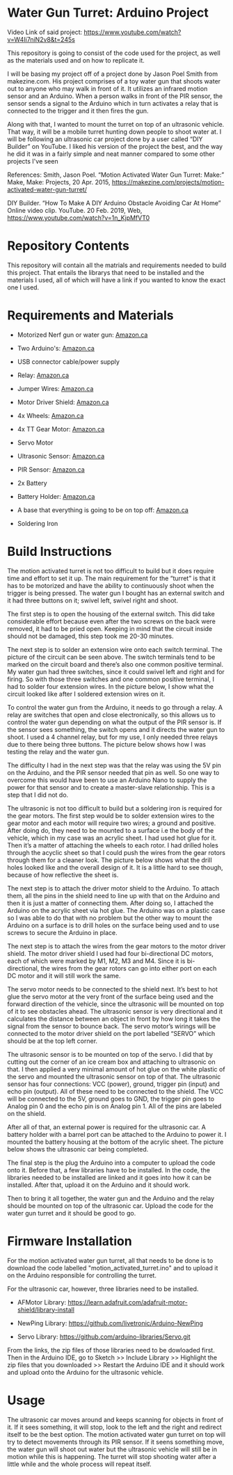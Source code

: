 # Water Gun Turret: Arduino Project

Video Link of said project: https://www.youtube.com/watch?v=W4Ii7niN2v8&t=245s


This repository is going to consist of the code used for the project, as well as the materials used and on how to replicate it.


I will be basing my project off of a project done by Jason Poel Smith from makezine.com. His project comprises of a toy water gun that shoots water out to anyone who may walk in front of it. It utilizes an infrared motion sensor and an Arduino. When a person walks in front of the PIR sensor, the sensor sends a signal to the Arduino which in turn activates a relay that is connected to the trigger and it then fires the gun. 


Along with that, I wanted to mount the turret on top of an ultrasonic vehicle. That way, it will be a mobile turret hunting down people to shoot water at. I will be following an ultrasonic car project done by a user called “DIY Builder” on YouTube. I liked his version of the project the best, and the way he did it was in a fairly simple and neat manner compared to some other projects I've seen

References:
Smith, Jason Poel. “Motion Activated Water Gun Turret: Make:” Make, Make: Projects, 20 Apr. 2015, https://makezine.com/projects/motion-activated-water-gun-turret/

DIY Builder. “How To Make A DIY Arduino Obstacle Avoiding Car At Home” Online video clip. YouTube. 20 Feb. 2019,  Web, https://www.youtube.com/watch?v=1n_KjpMfVT0

# Repository Contents
This repository will contain all the matrials and requirements needed to build this project. That entails the librarys that need to be installed and the materials I used, all of which will have a link if you wanted to know the exact one I used.
# Requirements and Materials
- Motorized Nerf gun or water gun: [Amazon.ca](https://www.amazon.ca/gp/product/B00KERBL66/ref=ppx_yo_dt_b_asin_title_o01_s00?ie=UTF8&psc=1)

- Two Arduino's: [Amazon.ca](https://www.amazon.ca/gp/product/B01EWOE0UU/ref=ppx_yo_dt_b_asin_title_o08_s00?ie=UTF8&psc=1)

- USB connector cable/power supply

- Relay: [Amazon.ca](https://www.amazon.ca/gp/product/B06XCKQ1M9/ref=ppx_yo_dt_b_asin_title_o06_s00?ie=UTF8&psc=1)

- Jumper Wires: [Amazon.ca](https://www.amazon.ca/Preformed-Breadboard-Assorted-Prototyping-Circuits/dp/B07WR9N52Y/ref=sr_1_7?crid=WZQ4QDRDIZJV&keywords=jumper+wires+male+to+male&qid=1575763109&s=hi&sprefix=jumper+wires+ma%2Ctools%2C176&sr=1-7)

- Motor Driver Shield: [Amazon.ca](https://www.amazon.ca/gp/product/B01FXDWI9Y/ref=ppx_yo_dt_b_asin_title_o00_s00?ie=UTF8&psc=1)

- 4x Wheels: [Amazon.ca](https://www.amazon.ca/gp/product/B00Q6ZHCHM/ref=ppx_yo_dt_b_asin_title_o01_s01?ie=UTF8&psc=1)

- 4x TT Gear Motor: [Amazon.ca](https://www.amazon.ca/gp/product/B07DPNQMXS/ref=ppx_yo_dt_b_asin_title_o02_s00?ie=UTF8&psc=1)

- Servo Motor

- Ultrasonic Sensor: [Amazon.ca](https://www.amazon.ca/gp/product/B01COSN7O6/ref=ppx_yo_dt_b_asin_title_o01_s01?ie=UTF8&psc=1)

- PIR Sensor: [Amazon.ca](https://www.amazon.ca/gp/product/B019SX734A/ref=ppx_yo_dt_b_asin_title_o01_s00?ie=UTF8&psc=1)

- 2x Battery

- Battery Holder: [Amazon.ca](https://www.amazon.ca/gp/product/B07CM4N56Z/ref=ppx_yo_dt_b_asin_title_o07_s00?ie=UTF8&psc=1)

- A base that everything is going to be on top off: [Amazon.ca](https://www.lowes.ca/product/polycarbonate-acrylic-sheets/optix-008-in-x-8-in-x-10-in-clear-acrylic-sheet-55844)

- Soldering Iron

# Build Instructions
The motion activated turret is not too difficult to build but it does require time and effort to set it up. The main requirement for the “turret” is that it has to be motorized and have the ability to continuously shoot when the trigger is being pressed. The water gun I bought has an external switch and it had three buttons on it; swivel left, swivel right and shoot. 

The first step is to open the housing of the external switch. This did take considerable effort because even after the two screws on the back were removed, it had to be pried open. Keeping in mind that the circuit inside should not be damaged, this step took me 20-30 minutes.

The next step is to solder an extension wire onto each switch terminal. The picture of the circuit can be seen above. The switch terminals tend to be marked on the circuit board and there’s also one common positive terminal. My water gun had three switches, since it could swivel left and right and for firing. So with those three switches and one common positive terminal, I had to solder four extension wires. In the picture below, I show what the circuit looked like after I soldered extension wires on it.

To control the water gun from the Arduino, it needs to go through a relay. A relay are switches that open and close electronically, so this allows us to control the water gun depending on what the output of the PIR sensor is. If the sensor sees something, the switch opens and it directs the water gun to shoot. I used a 4 channel relay, but for my use, I only needed three relays due to there being three buttons. The picture below shows how I was testing the relay and the water gun.

The difficulty I had in the next step was that the relay was using the 5V pin on the Arduino, and the PIR sensor needed that pin as well. So one way to overcome this would have been to use an Arduino Nano to supply the power for that sensor and to create a master-slave relationship. This is a step that I did not do.

The ultrasonic is not too difficult to build but a soldering iron is required for the gear motors. The first step would be to solder extension wires to the gear motor and each motor will require two wires; a ground and positive. After doing do, they need to be mounted to a surface i.e the body of the vehicle, which in my case was an acrylic sheet. I had used hot glue for it. Then it’s a matter of attaching the wheels to each rotor. I had drilled holes through the acyclic sheet so that I could push the wires from the gear rotors through them for a cleaner look. The picture below shows what the drill holes looked like and the overall design of it. It is a little hard to see though, because of how reflective the sheet is.

The next step is to attach the driver motor shield to the Arduino. To attach them, all the pins in the shield need to line up with that on the Arduino and then it is just a matter of connecting them. After doing so, I attached the Arduino on the acrylic sheet via hot glue. The Arduino was on a plastic case so I was able to do that with no problem but the other way to mount the Arduino on a surface is to drill holes on the surface being used and to use screws to secure the Arduino in place.

The next step is to attach the wires from the gear motors to the motor driver shield. The motor driver shield I used had four bi-directional DC motors, each of which were marked by M1, M2, M3 and M4. Since it is bi-directional, the wires from the gear rotors can go into either port on each DC motor and it will still work the same.

The servo motor needs to be connected to the shield next. It’s best to hot glue the servo motor at the very front of the surface being used and the forward direction of the vehicle, since the ultrasonic will be mounted on top of it to see obstacles ahead. The ultrasonic sensor is very directional and it calculates the distance between an object in front by how long it takes the signal from the sensor to bounce back. The servo motor’s wirings will be connected to the motor driver shield on the port labelled “SERVO” which should be at the top left corner.

The ultrasonic sensor is to be mounted on top of the servo. I did that by cutting out the corner of an ice cream box and attaching to ultrasonic on that. I then applied a very minimal amount of hot glue on the white plastic of the servo and mounted the ultrasonic sensor on top of that. The ultrasonic sensor has four connections: VCC (power), ground, trigger pin (input) and echo pin (output). All of these need to be connected to the shield. The VCC will be connected to the 5V, ground goes to GND, the trigger pin goes to Analog pin 0 and the echo pin is on Analog pin 1. All of the pins are labeled on the shield.

After all of that, an external power is required for the ultrasonic car. A battery holder with a barrel port can be attached to the Arduino to power it. I mounted the battery housing at the bottom of the acrylic sheet. The picture below shows the ultrasonic car being completed.

The final step is the plug the Arduino into a computer to upload the code onto it. Before that, a few libraries have to be installed. In the code, the libraries needed to be installed are linked and it goes into how it can be installed. After that, upload it on the Arduino and it should work.

Then to bring it all together, the water gun and the Arduino and the relay should be mounted on top of the ultrasonic car. Upload the code for the water gun turret and it should be good to go. 

# Firmware Installation
For the motion activated water gun turret, all that needs to be done is to download the code labelled "motion_activated_turret.ino" and to upload it on the Arduino responsible for controlling the turret.

For the ultrasonic car, however, three libraries need to be installed.

- AFMotor Library: https://learn.adafruit.com/adafruit-motor-shield/library-install 

- NewPing Library: https://github.com/livetronic/Arduino-NewPing

- Servo Library: https://github.com/arduino-libraries/Servo.git

From the links, the zip files of those libraries need to be dowloaded first. Then in the Arduino IDE, go to Sketch >> Include Library >> Highlight the zip files that you downloaded >> Restart the Arduino IDE and it should work and upload onto the Arduino for the ultrasonic vehicle.

# Usage
The ultrasonic car moves around and keeps scanning for objects in front of it. If it sees something, it will stop, look to the left and the right and redirect itself to be the best option. The motion activated water gun turret on top will try to detect movements through its PIR sensor. If it seens something move, the water gun will shoot out water but the ultrasonic vehicle will still be in motion while this is happening. The turret will stop shooting water after a little while and the whole process will repeat itself.

